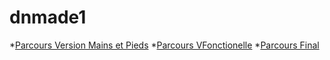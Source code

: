 # dnmade1

*[Parcours Version Mains et Pieds](./Parcoursvpm/marelle_pieds-mains.html)
*[Parcours VFonctionelle](./VR_parcours/parcours.html)
*[Parcours Final](./v3parcours/parcours.html)